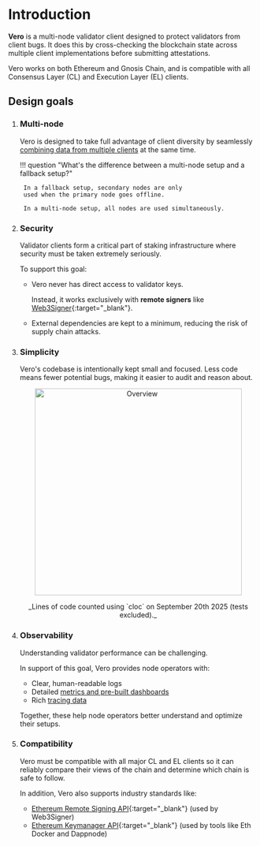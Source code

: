 # Introduction

**Vero** is a multi-node validator client designed to protect validators
from client bugs. It does this by cross-checking the blockchain
state across multiple client implementations before submitting
attestations.

Vero works on both Ethereum and Gnosis Chain, and is compatible with
all Consensus Layer (CL) and Execution Layer (EL) clients.

## Design goals

1. ### Multi-node

    Vero is designed to take full advantage of client diversity by
    seamlessly [combining data from multiple clients](reference/using_multiple_beacon_nodes.md)
    at the same time.

    !!! question "What's the difference between a multi-node setup and a fallback setup?"

        In a fallback setup, secondary nodes are only
        used when the primary node goes offline.

        In a multi-node setup, all nodes are used simultaneously.

2. ### Security

    Validator clients form a critical part of staking infrastructure
    where security must be taken extremely seriously.

    To support this goal:

    - Vero never has direct access to validator keys.

        Instead, it works exclusively with **remote signers** like
        [Web3Signer](https://github.com/Consensys/web3signer){:target="_blank"}.

    - External dependencies are kept to a minimum, reducing the risk
       of supply chain attacks.

3. ### Simplicity

    Vero's codebase is intentionally kept small and focused.
    Less code means fewer potential bugs, making it easier to audit
    and reason about.

    <p align="center">
      <img alt="Overview" src="../assets/scatter-loc-dependencies.png" style="width: 30em;">
    </p>

    <p align="center">
      _Lines of code counted using `cloc` on September 20th 2025 (tests excluded)._
    </p>

4. ### Observability

    Understanding validator performance can be challenging.

    In support of this goal, Vero provides node operators with:

    - Clear, human-readable logs
    - Detailed [metrics and pre-built dashboards](reference/instrumentation.md#metrics)
    - Rich [tracing data](reference/instrumentation.md#tracing)

    Together, these help node operators better understand and optimize
    their setups.

5. ### Compatibility

    Vero must be compatible with all major CL and EL clients
    so it can reliably compare their views of the chain
    and determine which chain is safe to follow.

    In addition, Vero also supports industry standards like:

    - [Ethereum Remote Signing API](https://github.com/ethereum/remote-signing-api){:target="_blank"}
      (used by Web3Signer)
    - [Ethereum Keymanager API](https://github.com/ethereum/keymanager-APIs){:target="_blank"}
      (used by tools like Eth Docker and Dappnode)
